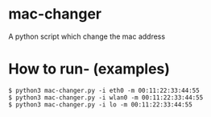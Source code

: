 # mac-changer
A python script which change the mac address

# How to run- (examples)
    $ python3 mac-changer.py -i eth0 -m 00:11:22:33:44:55
    $ python3 mac-changer.py -i wlan0 -m 00:11:22:33:44:55
    $ python3 mac-changer.py -i lo -m 00:11:22:33:44:55

